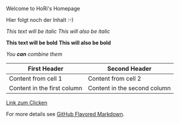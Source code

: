 Welcome to HoRi's Homepage

Hier folgt noch der Inhalt :-)

*This text will be italic*
_This will also be italic_

**This text will be bold**
__This will also be bold__

_You **can** combine them_

First Header | Second Header
------------ | -------------
Content from cell 1 | Content from cell 2
Content in the first column | Content in the second column

[Link zum Clicken](https://www.horidd.de)


For more details see [GitHub Flavored Markdown](https://guides.github.com/features/mastering-markdown/).

